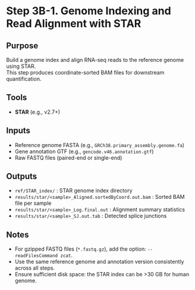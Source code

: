 # Step 3B-1. Genome Indexing and Read Alignment with STAR

## Purpose
Build a genome index and align RNA-seq reads to the reference genome using STAR.  
This step produces coordinate-sorted BAM files for downstream quantification.

## Tools
- **STAR** (e.g., v2.7+)

## Inputs
- Reference genome FASTA (e.g., `GRCh38.primary_assembly.genome.fa`)  
- Gene annotation GTF (e.g., `gencode.v46.annotation.gtf`)  
- Raw FASTQ files (paired-end or single-end)  

## Outputs
- `ref/STAR_index/` : STAR genome index directory  
- `results/star/<sample>_Aligned.sortedByCoord.out.bam` : Sorted BAM file per sample  
- `results/star/<sample>_Log.final.out` : Alignment summary statistics  
- `results/star/<sample>_SJ.out.tab` : Detected splice junctions  

## Notes
- For gzipped FASTQ files (`*.fastq.gz`), add the option: `--readFilesCommand zcat`.  
- Use the same reference genome and annotation version consistently across all steps.  
- Ensure sufficient disk space: the STAR index can be >30 GB for human genome.
